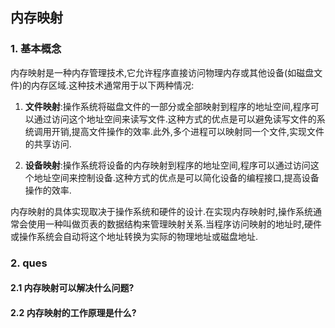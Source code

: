 ## 内存映射
### 1. 基本概念
内存映射是一种内存管理技术,它允许程序直接访问物理内存或其他设备(如磁盘文件)的内存区域.这种技术通常用于以下两种情况:

1. **文件映射**:操作系统将磁盘文件的一部分或全部映射到程序的地址空间,程序可以通过访问这个地址空间来读写文件.这种方式的优点是可以避免读写文件的系统调用开销,提高文件操作的效率.此外,多个进程可以映射同一个文件,实现文件的共享访问.

2. **设备映射**:操作系统将设备的内存映射到程序的地址空间,程序可以通过访问这个地址空间来控制设备.这种方式的优点是可以简化设备的编程接口,提高设备操作的效率.

内存映射的具体实现取决于操作系统和硬件的设计.在实现内存映射时,操作系统通常会使用一种叫做页表的数据结构来管理映射关系.当程序访问映射的地址时,硬件或操作系统会自动将这个地址转换为实际的物理地址或磁盘地址.

### 2. ques
#### 2.1 内存映射可以解决什么问题?
#### 2.2 内存映射的工作原理是什么?
